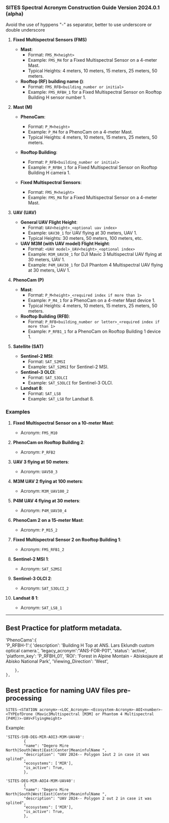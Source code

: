### SITES Spectral Acronym Construction Guide Version 2024.0.1 (alpha)
Avoid the use of hyppens "-" as separator, better to use underscore or double underscore 

1. **Fixed Multispectral Sensors (FMS)**
   - **Mast**:
     - Format: `FMS_M<height>`
     - Example: `FMS_M4` for a Fixed Multispectral Sensor on a 4-meter Mast.
     - Typical Heights: 4 meters, 10 meters, 15 meters, 25 meters, 50 meters.
   - **Rooftop (RF) building name ()**:
     - Format: `FMS_RFB<building_number or initial>`
     - Example: `FMS_RFBH_1` for a Fixed Multispectral Sensor on Rooftop Building H sensor number 1.

2. **Mast (M)**
   - **PhenoCam**:
     - Format: `P_M<height>`
     - Example: `P_M4` for a PhenoCam on a 4-meter Mast.
     - Typical Heights: 4 meters, 10 meters, 15 meters, 25 meters, 50 meters.
   - **Rooftop Building**:
     - Format: `P_RFB<building_number or initial>`
     - Example: `P_RFBH_1` for a Fixed Multispectral Sensor on Rooftop Building H camera 1.

   - **Fixed Multispectral Sensors**:
     - Format: `FMS_M<height>`
     - Example: `FMS_M4` for a Fixed Multispectral Sensor on a 4-meter Mast.

3. **UAV (UAV)**
   - **General UAV Flight Height**:
     - Format: `UAV<height>_<optional uav index>`
     - Example: `UAV30_1` for UAV flying at 30 meters, UAV 1.
     - Typical Heights: 30 meters, 50 meters, 100 meters, etc.
   - **UAV M3M (with UAV model) Flight Height**:
     - Format: `<UAV model>_UAV<height>_<optional index>`
     - Example: `M3M_UAV30_1` for DJI Mavic 3 Multispectral UAV flying at 30 meters, UAV 1.
     - Example: `P4M_UAV30_1` for DJI Phantom 4 Multispectral UAV flying at 30 meters, UAV 1.

4. **PhenoCam (P)**
   - **Mast**:
     - Format: `P_M<height>_<required index if more than 1>`
     - Example: `P_M4_1` for a PhenoCam on a 4-meter Mast device 1.
     - Typical Heights: 4 meters, 10 meters, 15 meters, 25 meters, 50 meters.
   - **Rooftop Building (RFB)**:
     - Format: `P_RFB<building_number or letter>_<required index if more than 1>`
     - Example: `P_RFB1_1` for a PhenoCam on Rooftop Building 1 device 1.


6. **Satellite (SAT)**
   - **Sentinel-2 MSI**:
     - Format: `SAT_S2MSI`
     - Example: `SAT_S2MSI` for Sentinel-2 MSI.
   - **Sentinel-3 OLCI**:
     - Format: `SAT_S3OLCI`
     - Example: `SAT_S3OLCI` for Sentinel-3 OLCI.
   - **Landsat 8**:
     - Format: `SAT_LS8`
     - Example: `SAT_LS8` for Landsat 8.

### Examples

1. **Fixed Multispectral Sensor on a 10-meter Mast**:
   - Acronym: `FMS_M10`

2. **PhenoCam on Rooftop Building 2**:
   - Acronym: `P_RFB2`

3. **UAV 3 flying at 50 meters**:
   - Acronym: `UAV50_3`

4. **M3M UAV 2 flying at 100 meters**:
   - Acronym: `M3M_UAV100_2`

5. **P4M UAV 4 flying at 30 meters**:
   - Acronym: `P4M_UAV30_4`

6. **PhenoCam 2  on a 15-meter Mast**:
   - Acronym: `P_M15_2`

7. **Fixed Multispectral Sensor 2 on Rooftop Building 1**:
   - Acronym: `FMS_RFB1_2`

8. **Sentinel-2 MSI 1**:
   - Acronym: `SAT_S2MSI`

9. **Sentinel-3 OLCI 2**:
   - Acronym: `SAT_S3OLCI_2`

10. **Landsat 8 1**:
    - Acronym: `SAT_LS8_1`

---

## Best Practice for platform metadata.
'PhenoCams':{   
        'P_RFBH-1':{
            'description': 'Building H Top at ANS. Lars Eklundh custom optical camera.', 
            'legacy_acronym':"ANS-FOR-P01", 
            'status': 'active',
            'platform_key': 'P_RFBH_01',
            'ROI': 'Forest in Alpine Montain - Abiskojaure at Abisko National Park',
            'Viewing_Direction': 'West',
            
        }, 
    }, 

## Best practice for naming UAV files pre-processing

`SITES-<STATION acronym>-<LOC_Acronym>-<Ecosystem-Acronym>-AOI<number>-<TYPEofDrone (Mavic3Multispectral [M3M] or Phantom 4 Multispectral [P4M])>-UAV<FlyingHeight>`

Example:

```
'SITES-​SVB-​DEG-MIR-AOI3-M3M-UAV40':
        {
        "name": "Degero Mire North|South|West|East|Center|MeaninfulName ",
        "description": "UAV 2024-- Polygon 1out 2 in case it was splited",
        "ecosystems": ['MIR'],
        "is_active": True,        
        }, 

'SITES-DEG-MIR-AOI4-M3M-UAV40':
        {
        "name": "Degero Mire North|South|West|East|Center|MeaninfulName ",
        "description": "UAV 2024-- Polygon 2 out 2 in case it was splited",
        "ecosystems": ['MIR'],
        "is_active": True,        
        }, 
```